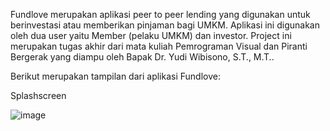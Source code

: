 Fundlove merupakan aplikasi peer to peer lending yang digunakan untuk berinvestasi atau memberikan pinjaman bagi UMKM. Aplikasi ini digunakan oleh dua user yaitu Member (pelaku UMKM) dan investor. Project ini merupakan tugas akhir dari mata kuliah Pemrograman Visual dan Piranti Bergerak yang diampu oleh Bapak Dr. Yudi Wibisono, S.T., M.T..

Berikut merupakan tampilan dari aplikasi Fundlove:

Splashscreen

![image](https://github.com/devshf/Fundlove/assets/99585123/32166d48-f7bf-429c-952f-11867048691f)
